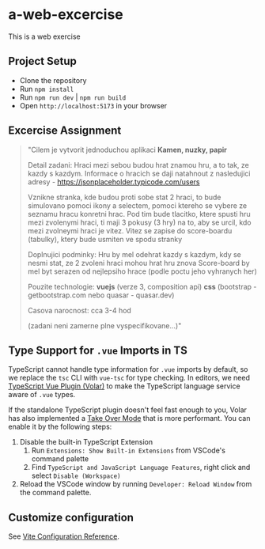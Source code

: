 # a-web-excercise

This is a web exercise

## Project Setup

* Clone the repository
* Run `npm install`
* Run `npm run dev` | `npm run build`
* Open `http://localhost:5173` in your browser

## Excercise Assignment

> "Cilem je vytvorit jednoduchou aplikaci **Kamen, nuzky, papir**
>
> Detail zadani:
> Hraci mezi sebou budou hrat znamou hru, a to tak, ze kazdy s kazdym. Informace o hracich se daji natahnout z nasledujici adresy - <https://jsonplaceholder.typicode.com/users>
>
> Vznikne stranka, kde budou proti sobe stat 2 hraci, to bude simulovano pomoci ikony a selectem, pomoci ktereho se vybere ze seznamu hracu konretni hrac.
> Pod tim bude tlacitko, ktere spusti hru mezi zvolenymi hraci, ti maji 3 pokusy (3 hry) na to, aby se urcil, kdo mezi zvolneymi hraci je vitez.
> Vitez se zapise do score-boardu (tabulky), ktery bude usmiten ve spodu stranky
>
> Doplnujici podminky:
> Hru by mel odehrat kazdy s kazdym, kdy se nesmi stat, ze 2 zvoleni hraci mohou hrat hru znova
> Score-board by mel byt serazen od nejlepsiho hrace (podle poctu jeho vyhranych her)
>
> Pouzite technologie:
> **vuejs** (verze 3, composition api)
> **css** (bootstrap - getbootstrap.com nebo quasar - quasar.dev)
>
> Casova narocnost: cca 3-4 hod
>
> (zadani neni zamerne plne vyspecifikovane...)"

## Type Support for `.vue` Imports in TS

TypeScript cannot handle type information for `.vue` imports by default, so we replace the `tsc` CLI with `vue-tsc` for type checking. In editors, we need [TypeScript Vue Plugin (Volar)](https://marketplace.visualstudio.com/items?itemName=Vue.vscode-typescript-vue-plugin) to make the TypeScript language service aware of `.vue` types.

If the standalone TypeScript plugin doesn't feel fast enough to you, Volar has also implemented a [Take Over Mode](https://github.com/johnsoncodehk/volar/discussions/471#discussioncomment-1361669) that is more performant. You can enable it by the following steps:

1. Disable the built-in TypeScript Extension
    1) Run `Extensions: Show Built-in Extensions` from VSCode's command palette
    2) Find `TypeScript and JavaScript Language Features`, right click and select `Disable (Workspace)`
2. Reload the VSCode window by running `Developer: Reload Window` from the command palette.

## Customize configuration

See [Vite Configuration Reference](https://vitejs.dev/config/).

